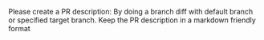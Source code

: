 Please create a PR description:
By doing a branch diff with default branch or specified target branch. 
Keep the PR description in a markdown friendly format